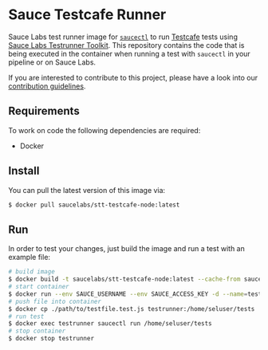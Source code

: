 Sauce Testcafe Runner
======================

Sauce Labs test runner image for [`saucectl`](https://github.com/saucelabs/saucectl) to run [Testcafe](https://devexpress.github.io/testcafe/) tests using [Sauce Labs Testrunner Toolkit](https://opensource.saucelabs.com/testrunner-toolkit/docs/overview.html). This repository contains the code that is being executed in the container when running a test with `saucectl` in your pipeline or on Sauce Labs.

If you are interested to contribute to this project, please have a look into our [contribution guidelines](https://github.com/saucelabs/sauce-testcafe-runner/blob/main/CONTRIBUTING.md).

## Requirements

To work on code the following dependencies are required:

- Docker

## Install

You can pull the latest version of this image via:

```sh
$ docker pull saucelabs/stt-testcafe-node:latest
```

## Run

In order to test your changes, just build the image and run a test with an example file:

```sh
# build image
$ docker build -t saucelabs/stt-testcafe-node:latest --cache-from saucelabs/stt-testcafe-node:latest .
# start container
$ docker run --env SAUCE_USERNAME --env SAUCE_ACCESS_KEY -d --name=testrunner saucelabs/stt-testcafe-node:latest
# push file into container
$ docker cp ./path/to/testfile.test.js testrunner:/home/seluser/tests
# run test
$ docker exec testrunner saucectl run /home/seluser/tests
# stop container
$ docker stop testrunner
```
